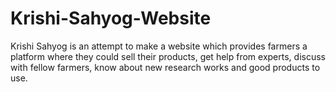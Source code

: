 # Krishi-Sahyog-Website
Krishi Sahyog is an attempt to make a website which provides farmers a platform where they could sell their products, get help from experts, discuss with fellow farmers, know about new research works and good products to use. 



